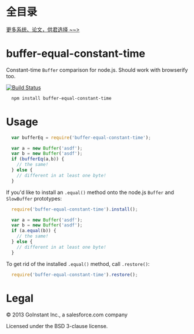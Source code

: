 # 全目录

[更多系统、论文，供君选择 ~~>](https://www.bitwise.net.cn)
# buffer-equal-constant-time

Constant-time `Buffer` comparison for node.js.  Should work with browserify too.

[![Build Status](https://travis-ci.org/goinstant/buffer-equal-constant-time.png?branch=master)](https://travis-ci.org/goinstant/buffer-equal-constant-time)

```sh
  npm install buffer-equal-constant-time
```

# Usage

```js
  var bufferEq = require('buffer-equal-constant-time');

  var a = new Buffer('asdf');
  var b = new Buffer('asdf');
  if (bufferEq(a,b)) {
    // the same!
  } else {
    // different in at least one byte!
  }
```

If you'd like to install an `.equal()` method onto the node.js `Buffer` and
`SlowBuffer` prototypes:

```js
  require('buffer-equal-constant-time').install();

  var a = new Buffer('asdf');
  var b = new Buffer('asdf');
  if (a.equal(b)) {
    // the same!
  } else {
    // different in at least one byte!
  }
```

To get rid of the installed `.equal()` method, call `.restore()`:

```js
  require('buffer-equal-constant-time').restore();
```

# Legal

&copy; 2013 GoInstant Inc., a salesforce.com company

Licensed under the BSD 3-clause license.
